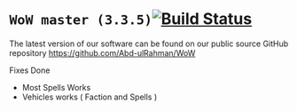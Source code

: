 `WoW master (3.3.5)`[![Build Status](https://travis-ci.org/Abd-ulRahman/WoW.svg?branch=master)](https://travis-ci.org/Abd-ulRahman/WoW)
===

The latest version of our software can be found on our public source GitHub repository 
https://github.com/Abd-ulRahman/WoW


Fixes Done

- Most Spells Works
- Vehicles works ( Faction and Spells )
